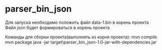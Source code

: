 # parser_bin_json
Для запуска необходимо положить файл data-1.bin в корень проекта
Файл json будет формироваться в корень проекта

Команды для сборки проекта(выполнять из корня проекта):
mvn compile
mvn package
java -jar target\parser_bin_json-1.0-jar-with-dependencies.jar
